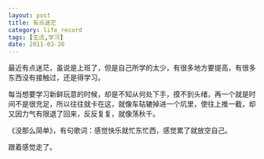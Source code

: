 ```yaml
---
layout: post
title: 有点迷茫
category: life_record
tags: [生活,学习]
date: 2011-03-26
---
```

<p>最近有点迷茫，虽说是上班了，但是自己所学的太少，有很多地方要提高，有很多东西没有接触过，还是得学习。</p>
<p>每当想要学习新鲜玩意的时候，却是不知从何处下手，摸不到头绪，再一个就是时间不是很充足，所以往往就卡在这，就像车轱辘掉进一个坑里，使往上推一截，却又因力气有限退了回来，反反复复，就像荡秋千。</p>
<p>《没那么简单》，有句歌词：感觉快乐就忙东忙西，感觉累了就放空自己。</p>
<p>跟着感觉走了。</p>
